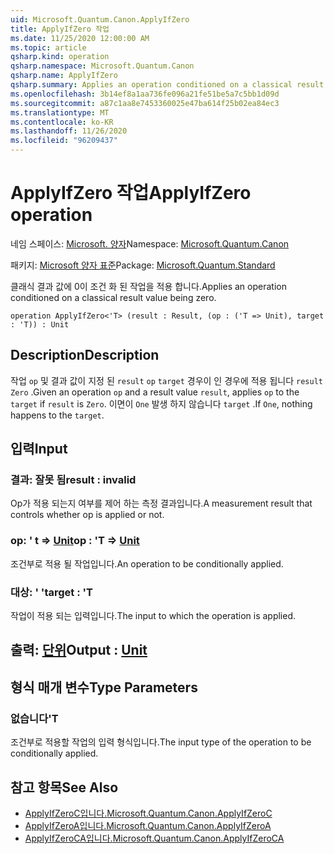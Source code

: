 ```yaml
---
uid: Microsoft.Quantum.Canon.ApplyIfZero
title: ApplyIfZero 작업
ms.date: 11/25/2020 12:00:00 AM
ms.topic: article
qsharp.kind: operation
qsharp.namespace: Microsoft.Quantum.Canon
qsharp.name: ApplyIfZero
qsharp.summary: Applies an operation conditioned on a classical result value being zero.
ms.openlocfilehash: 3b14ef8a1aa736fe096a21fe51be5a7c5bb1d09d
ms.sourcegitcommit: a87c1aa8e7453360025e47ba614f25b02ea84ec3
ms.translationtype: MT
ms.contentlocale: ko-KR
ms.lasthandoff: 11/26/2020
ms.locfileid: "96209437"
---
```

# <a name="applyifzero-operation"></a><span data-ttu-id="a5cb7-102">ApplyIfZero 작업</span><span class="sxs-lookup"><span data-stu-id="a5cb7-102">ApplyIfZero operation</span></span>

<span data-ttu-id="a5cb7-103">네임 스페이스: [Microsoft. 양자](xref:Microsoft.Quantum.Canon)</span><span class="sxs-lookup"><span data-stu-id="a5cb7-103">Namespace: [Microsoft.Quantum.Canon](xref:Microsoft.Quantum.Canon)</span></span>

<span data-ttu-id="a5cb7-104">패키지: [Microsoft 양자 표준](https://nuget.org/packages/Microsoft.Quantum.Standard)</span><span class="sxs-lookup"><span data-stu-id="a5cb7-104">Package: [Microsoft.Quantum.Standard](https://nuget.org/packages/Microsoft.Quantum.Standard)</span></span>


<span data-ttu-id="a5cb7-105">클래식 결과 값에 0이 조건 화 된 작업을 적용 합니다.</span><span class="sxs-lookup"><span data-stu-id="a5cb7-105">Applies an operation conditioned on a classical result value being zero.</span></span>

```qsharp
operation ApplyIfZero<'T> (result : Result, (op : ('T => Unit), target : 'T)) : Unit
```


## <a name="description"></a><span data-ttu-id="a5cb7-106">Description</span><span class="sxs-lookup"><span data-stu-id="a5cb7-106">Description</span></span>

<span data-ttu-id="a5cb7-107">작업 `op` 및 결과 값이 지정 된 `result` `op` `target` 경우이 인 경우에 적용 됩니다 `result` `Zero` .</span><span class="sxs-lookup"><span data-stu-id="a5cb7-107">Given an operation `op` and a result value `result`, applies `op` to the `target` if `result` is `Zero`.</span></span> <span data-ttu-id="a5cb7-108">이면이 `One` 발생 하지 않습니다 `target` .</span><span class="sxs-lookup"><span data-stu-id="a5cb7-108">If `One`, nothing happens to the `target`.</span></span>

## <a name="input"></a><span data-ttu-id="a5cb7-109">입력</span><span class="sxs-lookup"><span data-stu-id="a5cb7-109">Input</span></span>

### <a name="result--__invalidresult__"></a><span data-ttu-id="a5cb7-110">결과: __잘못 <Result> 됨__</span><span class="sxs-lookup"><span data-stu-id="a5cb7-110">result : __invalid<Result>__</span></span>

<span data-ttu-id="a5cb7-111">Op가 적용 되는지 여부를 제어 하는 측정 결과입니다.</span><span class="sxs-lookup"><span data-stu-id="a5cb7-111">A measurement result that controls whether op is applied or not.</span></span>


### <a name="op--t--unit"></a><span data-ttu-id="a5cb7-112">op: ' t => [Unit](xref:microsoft.quantum.lang-ref.unit)</span><span class="sxs-lookup"><span data-stu-id="a5cb7-112">op : 'T => [Unit](xref:microsoft.quantum.lang-ref.unit)</span></span> 

<span data-ttu-id="a5cb7-113">조건부로 적용 될 작업입니다.</span><span class="sxs-lookup"><span data-stu-id="a5cb7-113">An operation to be conditionally applied.</span></span>


### <a name="target--t"></a><span data-ttu-id="a5cb7-114">대상: ' '</span><span class="sxs-lookup"><span data-stu-id="a5cb7-114">target : 'T</span></span>

<span data-ttu-id="a5cb7-115">작업이 적용 되는 입력입니다.</span><span class="sxs-lookup"><span data-stu-id="a5cb7-115">The input to which the operation is applied.</span></span>



## <a name="output--unit"></a><span data-ttu-id="a5cb7-116">출력: [단위](xref:microsoft.quantum.lang-ref.unit)</span><span class="sxs-lookup"><span data-stu-id="a5cb7-116">Output : [Unit](xref:microsoft.quantum.lang-ref.unit)</span></span>



## <a name="type-parameters"></a><span data-ttu-id="a5cb7-117">형식 매개 변수</span><span class="sxs-lookup"><span data-stu-id="a5cb7-117">Type Parameters</span></span>

### <a name="t"></a><span data-ttu-id="a5cb7-118">없습니다</span><span class="sxs-lookup"><span data-stu-id="a5cb7-118">'T</span></span>

<span data-ttu-id="a5cb7-119">조건부로 적용할 작업의 입력 형식입니다.</span><span class="sxs-lookup"><span data-stu-id="a5cb7-119">The input type of the operation to be conditionally applied.</span></span>

## <a name="see-also"></a><span data-ttu-id="a5cb7-120">참고 항목</span><span class="sxs-lookup"><span data-stu-id="a5cb7-120">See Also</span></span>

- [<span data-ttu-id="a5cb7-121">ApplyIfZeroC입니다.</span><span class="sxs-lookup"><span data-stu-id="a5cb7-121">Microsoft.Quantum.Canon.ApplyIfZeroC</span></span>](xref:Microsoft.Quantum.Canon.ApplyIfZeroC)
- [<span data-ttu-id="a5cb7-122">ApplyIfZeroA입니다.</span><span class="sxs-lookup"><span data-stu-id="a5cb7-122">Microsoft.Quantum.Canon.ApplyIfZeroA</span></span>](xref:Microsoft.Quantum.Canon.ApplyIfZeroA)
- [<span data-ttu-id="a5cb7-123">ApplyIfZeroCA입니다.</span><span class="sxs-lookup"><span data-stu-id="a5cb7-123">Microsoft.Quantum.Canon.ApplyIfZeroCA</span></span>](xref:Microsoft.Quantum.Canon.ApplyIfZeroCA)